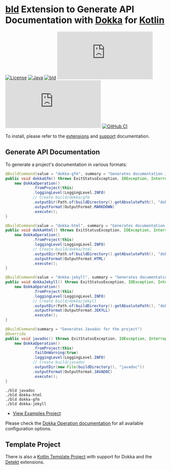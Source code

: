 # [bld](https://rife2.com/bld) Extension to Generate API Documentation with [Dokka](https://github.com/Kotlin/dokka) for [Kotlin](https://kotlinlang.org/)

[![License](https://img.shields.io/badge/license-Apache%20License%202.0-blue.svg)](https://opensource.org/licenses/Apache-2.0)
[![Java](https://img.shields.io/badge/java-17%2B-blue)](https://www.oracle.com/java/technologies/javase/jdk17-archive-downloads.html)
[![bld](https://img.shields.io/badge/2.2.0-FA9052?label=bld&labelColor=2392FF)](https://rife2.com/bld)
[![Release](https://flat.badgen.net/maven/v/metadata-url/repo.rife2.com/releases/com/uwyn/rife2/bld-dokka/maven-metadata.xml?color=blue)](https://repo.rife2.com/#/releases/com/uwyn/rife2/bld-dokka)
[![Snapshot](https://flat.badgen.net/maven/v/metadata-url/repo.rife2.com/snapshots/com/uwyn/rife2/bld-dokka/maven-metadata.xml?label=snapshot)](https://repo.rife2.com/#/snapshots/com/uwyn/rife2/bld-dokka)
[![GitHub CI](https://github.com/rife2/bld-dokka/actions/workflows/bld.yml/badge.svg)](https://github.com/rife2/bld-dokka/actions/workflows/bld.yml)

To install, please refer to the [extensions](https://github.com/rife2/bld/wiki/Extensions) and [support](https://github.com/rife2/bld/wiki/Kotlin-Support)
documentation.

## Generate API Documentation

To generate a project's documentation in various formats:

```java
@BuildCommand(value = "dokka-gfm", summary = "Generates documentation in GitHub flavored markdown format")
public void dokkaGfm() throws ExitStatusException, IOException, InterruptedException {
    new DokkaOperation()
            .fromProject(this)
            .loggingLevel(LoggingLevel.INFO)
            // Create build/dokka/gfm 
            .outputDir(Path.of(buildDirectory().getAbsolutePath(), "dokka", "gfm").toFile())
            .outputFormat(OutputFormat.MARKDOWN)
            .execute();
}

@BuildCommand(value = "dokka-html", summary = "Generates documentation in HTML format")
public void dokkaHtml() throws ExitStatusException, IOException, InterruptedException {
    new DokkaOperation()
            .fromProject(this)
            .loggingLevel(LoggingLevel.INFO)
            // Create build/dokka/html
            .outputDir(Path.of(buildDirectory().getAbsolutePath(), "dokka", "html").toFile())
            .outputFormat(OutputFormat.HTML)
            .execute();
}

@BuildCommand(value = "dokka-jekyll", summary = "Generates documentation in Jekyll flavored markdown format")
public void dokkaJekyll() throws ExitStatusException, IOException, InterruptedException {
    new DokkaOperation()
            .fromProject(this)
            .loggingLevel(LoggingLevel.INFO)
            // Create build/dokka/jekyll
            .outputDir(Path.of(buildDirectory().getAbsolutePath(), "dokka", "jekkyl").toFile())
            .outputFormat(OutputFormat.JEKYLL)
            .execute();
}

@BuildCommand(summary = "Generates Javadoc for the project")
@Override
public void javadoc() throws ExitStatusException, IOException, InterruptedException {
    new DokkaOperation()
            .fromProject(this)
            .failOnWarning(true)
            .loggingLevel(LoggingLevel.INFO)
            // Create build/javadoc
            .outputDir(new File(buildDirectory(), "javadoc"))
            .outputFormat(OutputFormat.JAVADOC)
            .execute();
}
```

```console
./bld javadoc
./bld dokka-html
./bld dokka-gfm
./bld dokka-jekyll
```

- [View Examples Project](https://github.com/rife2/bld-dokka/tree/main/examples/)

Please check the [Dokka Operation documentation](https://rife2.github.io/bld-dokka/rife/bld/extension/DokkaOperation.html#method-summary)
for all available configuration options.

## Template Project

There is also a [Kotlin Template Project](https://github.com/rife2/kotlin-bld-example) with support for Dokka and the
[Detekt](https://github.com/rife2/bld-detekt) extensions.
